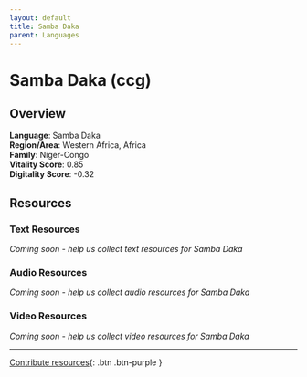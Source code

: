 ```yaml
---
layout: default
title: Samba Daka
parent: Languages
---
```


# Samba Daka (ccg)

## Overview

**Language**: Samba Daka  
**Region/Area**: Western Africa, Africa  
**Family**: Niger-Congo  
**Vitality Score**: 0.85  
**Digitality Score**: -0.32  

## Resources

### Text Resources
*Coming soon - help us collect text resources for Samba Daka*

### Audio Resources
*Coming soon - help us collect audio resources for Samba Daka*

### Video Resources
*Coming soon - help us collect video resources for Samba Daka*

---

[Contribute resources](https://fairtrain.github.io/){: .btn .btn-purple }
